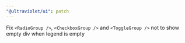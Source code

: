 ```yaml
---
"@ultraviolet/ui": patch
---
```


Fix `<RadioGroup />`, `<CheckboxGroup />` and `<ToggleGroup />` not to show empty div when legend is empty
